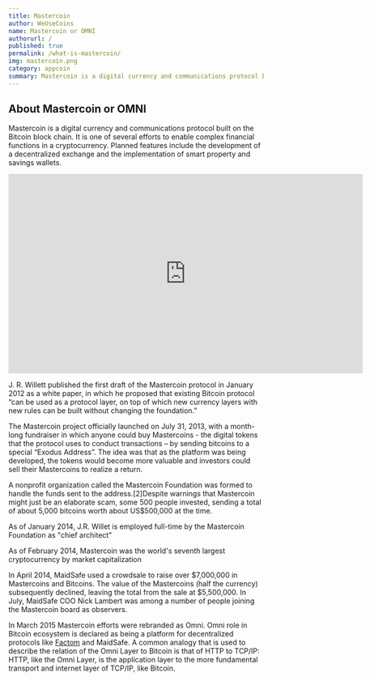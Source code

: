 ```yaml
---
title: Mastercoin
author: WeUseCoins
name: Mastercoin or OMNI
authorurl: /
published: true
permalink: /what-is-mastercoin/
img: mastercoin.png
category: appcoin
summary: Mastercoin is a digital currency and communications protocol built on the Bitcoin block chain. It is one of several efforts to enable complex financial functions in a cryptocurrency. 
---
```


<p><h2>About Mastercoin or OMNI</h2>
<p>Mastercoin is a digital currency and communications protocol built on the Bitcoin block chain. It is one of several efforts to enable complex financial functions in a cryptocurrency. Planned features include the development of a decentralized exchange and the implementation of smart property and savings wallets.
<p><center><iframe width="700" height="394" src="https://www.youtube.com/embed/VIrZMIj4glc" frameborder="0" allowfullscreen></iframe></center>
<p>J. R. Willett published the first draft of the Mastercoin protocol in January 2012 as a white paper, in which he proposed that existing Bitcoin protocol “can be used as a protocol layer, on top of which new currency layers with new rules can be built without changing the foundation.”
<p>The Mastercoin project officially launched on July 31, 2013, with a month-long fundraiser in which anyone could buy Mastercoins - the digital tokens that the protocol uses to conduct transactions – by sending bitcoins to a special “Exodus Address”. The idea was that as the platform was being developed, the tokens would become more valuable and investors could sell their Mastercoins to realize a return.
<p>A nonprofit organization called the Mastercoin Foundation was formed to handle the funds sent to the address.[2]Despite warnings that Mastercoin might just be an elaborate scam, some 500 people invested, sending a total of about 5,000 bitcoins worth about US$500,000 at the time.
<p>As of January 2014, J.R. Willet is employed full-time by the Mastercoin Foundation as "chief architect"
<p>As of February 2014, Mastercoin was the world's seventh largest cryptocurrency by market capitalization
<p>In April 2014, MaidSafe used a crowdsale to raise over $7,000,000 in Mastercoins and Bitcoins. The value of the Mastercoins (half the currency) subsequently declined, leaving the total from the sale at $5,500,000. In July, MaidSafe COO Nick Lambert was among a number of people joining the Mastercoin board as observers.
<p>In March 2015 Mastercoin efforts were rebranded as Omni. Omni role in Bitcoin ecosystem is declared as being a platform for decentralized protocols like <a href="/what-is-factom/">Factom</a> and MaidSafe. A common analogy that is used to describe the relation of the Omni Layer to Bitcoin is that of HTTP to TCP/IP: HTTP, like the Omni Layer, is the application layer to the more fundamental transport and internet layer of TCP/IP, like Bitcoin.